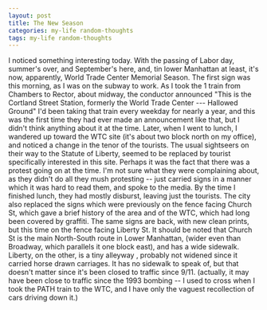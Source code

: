 ```yaml
---
layout: post
title: The New Season
categories: my-life random-thoughts
tags: my-life random-thoughts
---
```

I noticed something interesting today. With the passing of Labor day, summer's over, and September's here, and, tin lower Manhattan at least, it's now, apparently, World Trade Center Memorial Season. The first sign was this morning, as I was on the subway to work. As I took the 1 train from Chambers to Rector, about midway, the conductor announced "This is the Cortland Street Station, formerly the World Trade Center --- Hallowed Ground" I'd been taking that train every weekday for nearly a year, and this was the first time they had ever made an announcement like that, but I didn't think anything about it at the time. Later, when I went to lunch, I wandered up toward the WTC site (it's about two block north on my office), and noticed a change in the tenor of the tourists. The usual sightseers on their way to the Statute of Liberty, seemed to be replaced by tourist specifically interested in this site. Perhaps it was the fact that there was a protest going on at the time. I'm not sure what they were complaining about, as they didn't do all they mush protesting -- just carried signs in a manner which it was hard to read them, and spoke to the media. By the time I finished lunch, they had mostly disburst, leaving just the tourists. The city also replaced the signs which were previously on the fence facing Church St, which gave a brief history of the area and of the WTC, which had long been covered by graffiti. The same signs are back, with new clean prints, but this time on the fence facing Liberty St. It should be noted that Church St is the main North-South route in Lower Manhattan, (wider even than Broadway, which parallels it one block east), and has a wide sidewalk. Liberty, on the other, is a tiny alleyway , probably not widened since it carried horse drawn carriages. It has no sidewalk to speak of, but that doesn't matter since it's been closed to traffic since 9/11. (actually, it may have been close to traffic since the 1993 bombing -- I used to cross when I took the PATH train to the WTC, and I have only the vaguest recollection of cars driving down it.) 